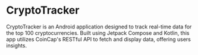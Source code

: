 # CryptoTracker
CryptoTracker is an Android application designed to track real-time data for the top 100 cryptocurrencies. Built using Jetpack Compose and Kotlin, this app utilizes CoinCap's RESTful API to fetch and display data, offering users insights.
